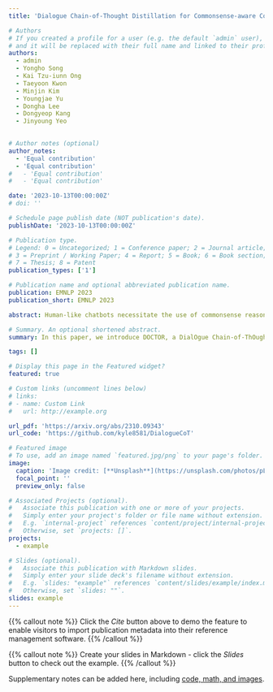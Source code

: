 ```yaml
---
title: 'Dialogue Chain-of-Thought Distillation for Commonsense-aware Conversational Agents'

# Authors
# If you created a profile for a user (e.g. the default `admin` user), write the username (folder name) here
# and it will be replaced with their full name and linked to their profile.
authors:
  - admin
  - Yongho Song
  - Kai Tzu-iunn Ong
  - Taeyoon Kwon
  - Minjin Kim
  - Youngjae Yu
  - Dongha Lee
  - Dongyeop Kang
  - Jinyoung Yeo
 

# Author notes (optional)
author_notes:
  - 'Equal contribution'
  - 'Equal contribution'
#   - 'Equal contribution'
#   - 'Equal contribution'

date: '2023-10-13T00:00:00Z'
# doi: ''

# Schedule page publish date (NOT publication's date).
publishDate: '2023-10-13T00:00:00Z'

# Publication type.
# Legend: 0 = Uncategorized; 1 = Conference paper; 2 = Journal article;
# 3 = Preprint / Working Paper; 4 = Report; 5 = Book; 6 = Book section;
# 7 = Thesis; 8 = Patent
publication_types: ['1']

# Publication name and optional abbreviated publication name.
publication: EMNLP 2023
publication_short: EMNLP 2023

abstract: Human-like chatbots necessitate the use of commonsense reasoning in order to effectively comprehend and respond to implicit information present within conversations. Achieving such coherence and informativeness in responses, however, is a non-trivial task. Even for large language models (LLMs), the task of identifying and aggregating key evidence within a single hop presents a substantial challenge. This complexity arises because such evidence is scattered across multiple turns in a conversation, thus necessitating integration over multiple hops. Hence, our focus is to facilitate such multi-hop reasoning over a dialogue context, namely dialogue chain-of-thought (CoT) reasoning. To this end, we propose a knowledge distillation framework that leverages LLMs as unreliable teachers and selectively distills consistent and helpful rationales via alignment filters. We further present DOCTOR, a DialOgue Chain-of-ThOught Reasoner that provides reliable CoT rationales for response generation. We conduct extensive experiments to show that enhancing dialogue agents with high-quality rationales from DOCTOR significantly improves the quality of their responses.

# Summary. An optional shortened abstract.
summary: In this paper, we introduce DOCTOR, a DialOgue Chain-of-ThOught Reasoner that provides reliable CoT rationales for response generation. 

tags: []

# Display this page in the Featured widget?
featured: true

# Custom links (uncomment lines below)
# links:
# - name: Custom Link
#   url: http://example.org

url_pdf: 'https://arxiv.org/abs/2310.09343'
url_code: 'https://github.com/kyle8581/DialogueCoT'

# Featured image
# To use, add an image named `featured.jpg/png` to your page's folder.
image:
  caption: 'Image credit: [**Unsplash**](https://unsplash.com/photos/pLCdAaMFLTE)'
  focal_point: ''
  preview_only: false

# Associated Projects (optional).
#   Associate this publication with one or more of your projects.
#   Simply enter your project's folder or file name without extension.
#   E.g. `internal-project` references `content/project/internal-project/index.md`.
#   Otherwise, set `projects: []`.
projects:
  - example

# Slides (optional).
#   Associate this publication with Markdown slides.
#   Simply enter your slide deck's filename without extension.
#   E.g. `slides: "example"` references `content/slides/example/index.md`.
#   Otherwise, set `slides: ""`.
slides: example
---
```


{{% callout note %}}
Click the _Cite_ button above to demo the feature to enable visitors to import publication metadata into their reference management software.
{{% /callout %}}

{{% callout note %}}
Create your slides in Markdown - click the _Slides_ button to check out the example.
{{% /callout %}}

Supplementary notes can be added here, including [code, math, and images](https://wowchemy.com/docs/writing-markdown-latex/).
